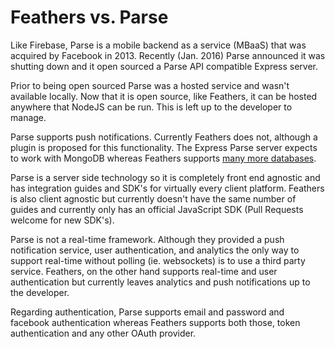 # Feathers vs. Parse

Like Firebase, Parse is a mobile backend as a service (MBaaS) that was acquired by Facebook in 2013. Recently (Jan. 2016) Parse announced it was shutting down and it open sourced a Parse API compatible Express server.

Prior to being open sourced Parse was a hosted service and wasn't available locally. Now that it is open source, like Feathers, it can be hosted anywhere that NodeJS can be run. This is left up to the developer to manage.

Parse supports push notifications. Currently Feathers does not, although a plugin is proposed for this functionality. The Express Parse server expects to work with MongoDB whereas Feathers supports [many more databases](../../databases/readme.md).

Parse is a server side technology so it is completely front end agnostic and has integration guides and SDK's for virtually every client platform. Feathers is also client agnostic but currently doesn't have the same number of guides and currently only has an official JavaScript SDK (Pull Requests welcome for new SDK's).

Parse is not a real-time framework. Although they provided a push notification service, user authentication, and analytics the only way to support real-time without polling (ie. websockets) is to use a third party service. Feathers, on the other hand supports real-time and user authentication but currently leaves analytics and push notifications up to the developer.

Regarding authentication, Parse supports email and password and facebook authentication whereas Feathers supports both those, token authentication and any other OAuth provider.